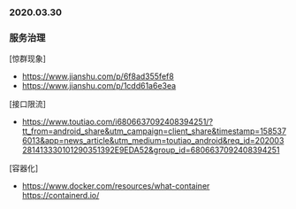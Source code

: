 ### 2020.03.30

### 服务治理

[惊群现象]

- https://www.jianshu.com/p/6f8ad355fef8
- https://www.jianshu.com/p/1cdd61a6e3ea

[接口限流]

- https://www.toutiao.com/i6806637092408394251/?tt_from=android_share&utm_campaign=client_share&timestamp=1585376013&app=news_article&utm_medium=toutiao_android&req_id=202003281413330101290351392E9EDA52&group_id=6806637092408394251

[容器化]

- https://www.docker.com/resources/what-container
https://containerd.io/
